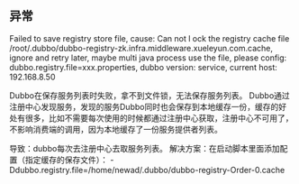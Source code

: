 ## 异常
Failed to save registry store file, cause: Can not l       ock the registry cache file /root/.dubbo/dubbo-registry-zk.infra.middleware.xueleyun.com.cache, ignore and retry later, maybe multi java process use the file, please config:        dubbo.registry.file=xxx.properties, dubbo version: service, current host: 192.168.8.50

Dubbo在保存服务列表时失败，拿不到文件锁，无法保存服务列表。
Dubbo通过注册中心发现服务，发现的服务Dubbo同时也会保存到本地缓存一份，缓存的好处有很多，比如不需要每次使用的时候都通过注册中心获取，注册中心不可用了，不影响消费端的调用，因为本地缓存了一份服务提供者列表。

导致：dubbo每次去注册中心去取服务列表。
解决方案：在启动脚本里面添加配置（指定缓存的保存文件）： -Ddubbo.registry.file=/home/newad/.dubbo/dubbo-registry-Order-0.cache

